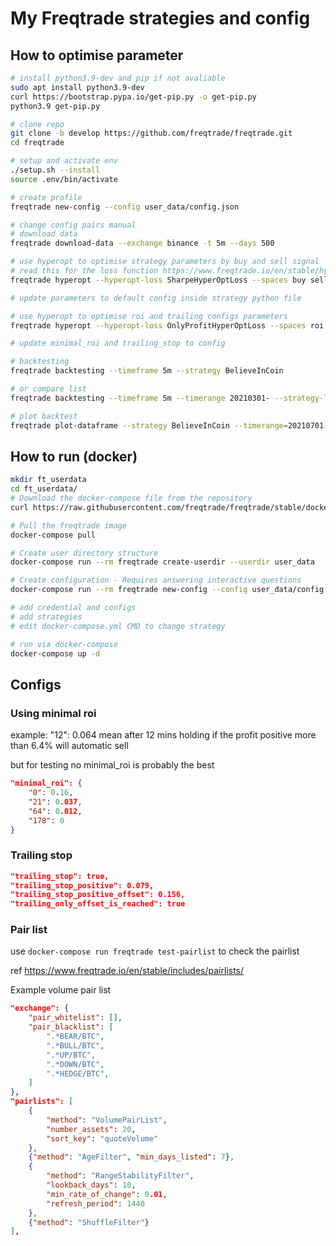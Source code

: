 # My Freqtrade strategies and config

## How to optimise parameter

```bash
# install python3.9-dev and pip if not avaliable
sudo apt install python3.9-dev
curl https://bootstrap.pypa.io/get-pip.py -o get-pip.py
python3.9 get-pip.py

# clone repo
git clone -b develop https://github.com/freqtrade/freqtrade.git
cd freqtrade

# setup and activate env
./setup.sh --install
source .env/bin/activate

# create profile
freqtrade new-config --config user_data/config.json

# change config pairs manual
# download data
freqtrade download-data --exchange binance -t 5m --days 500

# use hyperopt to optimise strategy parameters by buy and sell signal
# read this for the loss function https://www.freqtrade.io/en/stable/hyperopt/#loss-functions
freqtrade hyperopt --hyperopt-loss SharpeHyperOptLoss --spaces buy sell --timerange 20210101- --timeframe 5m --strategy BelieveInCoin

# update parameters to default config inside strategy python file

# use hyperopt to optimise roi and trailing configs parameters
freqtrade hyperopt --hyperopt-loss OnlyProfitHyperOptLoss --spaces roi trailing --timerange 20210101- --timeframe 5m --strategy BelieveInCoin

# update minimal_roi and trailing_stop to config

# backtesting
freqtrade backtesting --timeframe 5m --strategy BelieveInCoin 

# or compare list
freqtrade backtesting --timeframe 5m --timerange 20210301- --strategy-list BelieveInCoin NostalgiaForInfinityX

# plot backtest
freqtrade plot-dataframe --strategy BelieveInCoin --timerange=20210701-
```

## How to run (docker)

```sh
mkdir ft_userdata
cd ft_userdata/
# Download the docker-compose file from the repository
curl https://raw.githubusercontent.com/freqtrade/freqtrade/stable/docker-compose.yml -o docker-compose.yml

# Pull the freqtrade image
docker-compose pull

# Create user directory structure
docker-compose run --rm freqtrade create-userdir --userdir user_data

# Create configuration - Requires answering interactive questions
docker-compose run --rm freqtrade new-config --config user_data/config.json

# add credential and configs
# add strategies
# edit docker-compose.yml CMD to change strategy

# run via docker-compose
docker-compose up -d
```

## Configs

### Using minimal roi

example: "12": 0.064 mean after 12 mins holding if the profit positive more than 6.4% will automatic sell

but for testing no minimal_roi is probably the best

```json
"minimal_roi": {
    "0": 0.16,
    "21": 0.037,
    "64": 0.012,
    "178": 0
}
```

### Trailing stop

```json
"trailing_stop": true,
"trailing_stop_positive": 0.079,
"trailing_stop_positive_offset": 0.156,
"trailing_only_offset_is_reached": true
```

### Pair list

use `docker-compose run freqtrade test-pairlist` to check the pairlist

ref <https://www.freqtrade.io/en/stable/includes/pairlists/>

Example volume pair list

```json
"exchange": {
    "pair_whitelist": [],
    "pair_blacklist": [
        ".*BEAR/BTC",
        ".*BULL/BTC",
        ".*UP/BTC",
        ".*DOWN/BTC",
        ".*HEDGE/BTC",
    ]
},
"pairlists": [
    {
        "method": "VolumePairList",
        "number_assets": 20,
        "sort_key": "quoteVolume"
    },
    {"method": "AgeFilter", "min_days_listed": 7},
    {
        "method": "RangeStabilityFilter",
        "lookback_days": 10,
        "min_rate_of_change": 0.01,
        "refresh_period": 1440
    },
    {"method": "ShuffleFilter"}
],
```
